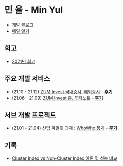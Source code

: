 # 민 율 - Min Yul 
- [개발 블로그](https://velog.io/@minyul)  
- [매일 일기](https://velog.io/@minyul/%EB%A7%A4%EC%9D%BC-%EC%9D%BC%EA%B8%B0)

## 회고
- [2021년 회고](https://velog.io/@minyul/2021%EB%85%84-%ED%9A%8C%EA%B3%A0)

## 주요 개발 서비스
- (21.10 - 21.12) [ZUM Invest 국내증시, 해외증시](https://invest.zum.com/internal) - **[후기](https://velog.io/@minyul/ZUM-Invest-%EA%B5%AD%EB%82%B4%EC%A6%9D%EC%8B%9C-%ED%95%B4%EC%99%B8%EC%A6%9D%EC%8B%9C)** 
- (21.06 - 21.09) [ZUM Invest 홈, 투자노트](https://invest.zum.com/)  - **[후기](https://velog.io/@minyul/ZUM-Invest-%ED%99%88-%ED%88%AC%EC%9E%90)** 

## 서브 개발 프로젝트
- (21.01 - 21.04) 신입 파일럿 과제 : [WhoWho 통계](https://www.whowhocorp.com/ko/) - **[후기](https://velog.io/@minyul/%ED%9B%84%ED%9B%84%EC%84%9C%EB%B9%84%EC%8A%A4-%ED%86%B5%EA%B3%84-CMS-%EC%8B%A0%EC%9E%85-%ED%8C%8C%EC%9D%BC%EB%9F%BF-%ED%94%84%EB%A1%9C%EC%A0%9D%ED%8A%B8)**   

## 기록
- [Cluster Index vs Non-Cluster Index 이론 및 성능 비교](https://velog.io/@minyul/Cluster-Index-vs-Non-Cluster-Index-%EC%9D%B4%EB%A1%A0-%EB%B0%8F-%EC%84%B1%EB%8A%A5-%EB%B9%84%EA%B5%90-JPA-MYSQL)
